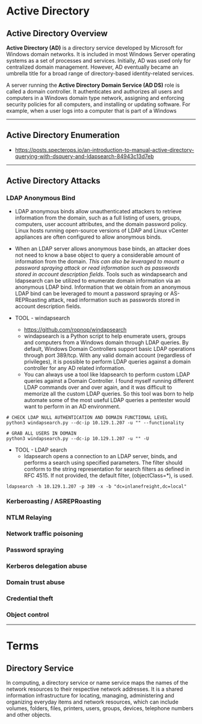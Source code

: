 # Active Directory

## Active Directory Overview
**Active Directory (AD)** is a directory service developed by Microsoft for Windows domain networks. It is included in most Windows Server operating systems as a set of processes and services. Initially, AD was used only for centralized domain management. However, AD eventually became an umbrella title for a broad range of directory-based identity-related services.

A server running the **Active Directory Domain Service (AD DS)** role is called a domain controller. It authenticates and authorizes all users and computers in a Windows domain type network, assigning and enforcing security policies for all computers, and installing or updating software. For example, when a user logs into a computer that is part of a Windows


---
## Active Directory Enumeration
- https://posts.specterops.io/an-introduction-to-manual-active-directory-querying-with-dsquery-and-ldapsearch-84943c13d7eb

---
## Active Directory Attacks

### LDAP Anonymous Bind
- LDAP anonymous binds allow unauthenticated attackers to retrieve information from the domain, such as a full listing of users, groups, computers, user account attributes, and the domain password policy. Linux hosts running open-source versions of LDAP and Linux vCenter appliances are often configured to allow anonymous binds.

- When an LDAP server allows anonymous base binds, an attacker does not need to know a base object to query a considerable amount of information from the domain. _This can also be leveraged to mount a password spraying attack or read information such as passwords stored in account description fields_. Tools such as windapsearch and ldapsearch can be utilized to enumerate domain information via an anonymous LDAP bind. Information that we obtain from an anonymous LDAP bind can be leveraged to mount a password spraying or AS-REPRoasting attack, read information such as passwords stored in account description fields.
- TOOL - windapsearch
    - https://github.com/ropnop/windapsearch
    - windapsearch is a Python script to help enumerate users, groups and computers from a Windows domain through LDAP queries. By default, Windows Domain Controllers support basic LDAP operations through port 389/tcp. With any valid domain account (regardless of privileges), it is possible to perform LDAP queries against a domain controller for any AD related information.
    - You can always use a tool like ldapsearch to perform custom LDAP queries against a Domain Controller. I found myself running different LDAP commands over and over again, and it was difficult to memorize all the custom LDAP queries. So this tool was born to help automate some of the most useful LDAP queries a pentester would want to perform in an AD environment.

```
# CHECK LDAP NULL AUTHENTICATION AND DOMAIN FUNCTIONAL LEVEL
python3 windapsearch.py --dc-ip 10.129.1.207 -u "" --functionality

# GRAB ALL USERS IN DOMAIN
python3 windapsearch.py --dc-ip 10.129.1.207 -u "" -U
```

- TOOL - LDAP search
    - ldapsearch opens a connection to an LDAP server, binds, and performs a search using specified parameters. The filter should conform to the string representation for search filters as defined in RFC 4515. If not provided, the default filter, (objectClass=*), is used.

```
ldapsearch -h 10.129.1.207 -p 389 -x -b "dc=inlanefreight,dc=local"

```



### Kerberoasting / ASREPRoasting
### NTLM Relaying
### Network traffic poisoning
### Password spraying

### Kerberos delegation abuse
### Domain trust abuse
### Credential theft
### Object control








---

# Terms

## Directory Service
In computing, a directory service or name service maps the names of the network resources to their respective network addresses. It is a shared information infrastructure for locating, managing, administering and organizing everyday items and network resources, which can include volumes, folders, files, printers, users, groups, devices, telephone numbers and other objects.
